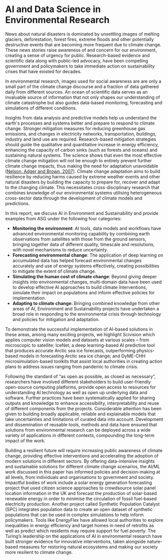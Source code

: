 # AI and Data Science in Environmental Research

News about natural disasters is dominated by unsettling images of melting glaciers, deforestation, forest fires, extreme floods and other potentially destructive events that are becoming more frequent due to climate change. These news stories raise awareness of and concern for our environment, creating a sense of urgency for public. Research-based evidence and scientific data along with public-led advocacy, have been compelling government and policymakers to take immediate action on sustainability crises that have existed for decades. 

In environmental research, images used for social awareness are are only a small part of the climate change discourse and a fraction of data gathered daily from different sources. An ocean of scientific data serves as an invaluable source of information that not only shapes our understanding of climate catastrophe but also guides data-based monitoring, forecasting and simulations of different conditions.

Insights from data analysis and predictive models help us understand the earth's processes and systems better and prepare  to respond to climate change. Stronger mitigation measures for reducing greenhouse gas emissions, and changes in electricity networks, transportation, buildings, industry and land use are required. Research-based mitigation strategies should guide the qualitative and quantitative increase in energy efficiency, enhancing the capacity of carbon sinks (such as forests and oceans) and sustaining natural systems. The science shows that even the most effective climate change mitigation will not be enough to entirely prevent further climate change impacts, thus making the need for adaptation unavoidable [[Nelson, Adger and Brown, 2007](https://www.annualreviews.org/doi/abs/10.1146/annurev.energy.32.051807.090348)]. Climate change adaptation aims to build resilience by reducing harms caused by extreme weather events and other natural disasters by building the capacity to prepare for, recover and adapt to the changing climate. This necessitates cross-disciplinary research that combines knowledge of our environmental systems utilising heterogeneous cross-sector data through the development of climate models and predictions.

In this report, we discuss AI in Environment and Sustainability and provide examples from ASG under the following four categories:

*  **Monitoring the environment**: AI tools, data models and workflows have advanced environmental monitoring capability by combining earth observations from satellites with those from the ground sensors, bringing together data of different quality, timescale and resolutions, with novel mechanisms to reduce uncertainty.
* **Forecasting environmental change**: The application of deep learning on accumulated data has helped forecast environmental changes accurately and use of energy systems effectively, creating possibilities to mitigate the extent of climate change.
* **Simulating the human cost of climate change**: Beyond giving deeper insights into environmental changes, multi-domain data have been used to develop effective AI approaches to  build climate interventions, simulate their impact on populations and inform effective policies for implementation.
* **Adapting to climate change**: Bringing combined knowledge from other areas of AI, Environment and Sustainability projects have undertaken a broad role in responding to the environmental crisis through technology and policies for mitigation and adaptation.

To demonstrate the successful implementation of AI-based solutions in these areas, among many exciting projects, we highlight Scivision which applies computer vision models and datasets at various scales – from microscopic to satellite; IceNet, a deep learning-based AI predictive tool that produces accurate Arctic sea ice forecasts, outperforming physics-based models in forecasting Arctic sea ice change; and DyME-CHH microsimulation-based toolkits that assist local authorities in creating action plans to address issues ranging from pandemic to climate crisis.

Following the standard of “as open as possible, as closed as necessary”, researchers have involved different stakeholders to build user-friendly open-source computing platforms,  provide open access to resources for understanding AI technology as well as open up underlying data and software. Further practices have been systematically applied for sharing outputs and knowledge to enhance accessibility, interpretability and reuse of different components from the projects. Considerable attention has been given to building broadly applicable, reliable and explainable models that take uncertainties and limitations of curated data into account. Development and dissemination of reusable tools, methods and data have ensured that solutions from environmental research can be deployed across a wide variety of applications in different contexts, compounding the long-term impact of the work. 

Building a resilient future will require increasing public awareness of climate change, providing effective interventions and accelerating the adoption of modern solutions in different sectors. By offering data-intensive insights and sustainable solutions for different climate change scenarios, the AI/ML work discussed in this paper has informed policies and decision-making at all levels, from individuals and organisations to government and society. Impactful bodies of work include a solar energy generation forecasting project that used citizen science approaches to crowdsource solar panel location information in the UK and forecast the production of solar-based renewable energy in order to minimise the circulation of fossil fuel-based electricity production. Another project called Synthetic Population Catalyst (SPC) integrates population data to create an open dataset of synthetic populations that can be used in complex simulations to help inform policymakers. Tools like EnergyFlex have allowed local authorities to explore inequalities in energy efficiency and target homes in need of retrofits as well as predict which residents may require support for fuel poverty.
The Turing’s leadership on the applications of AI in environmental research have built stronger evidence for innovative interventions, taken alongside nature-based measures for restoring natural ecosystems and making our society more resilient to climate change.